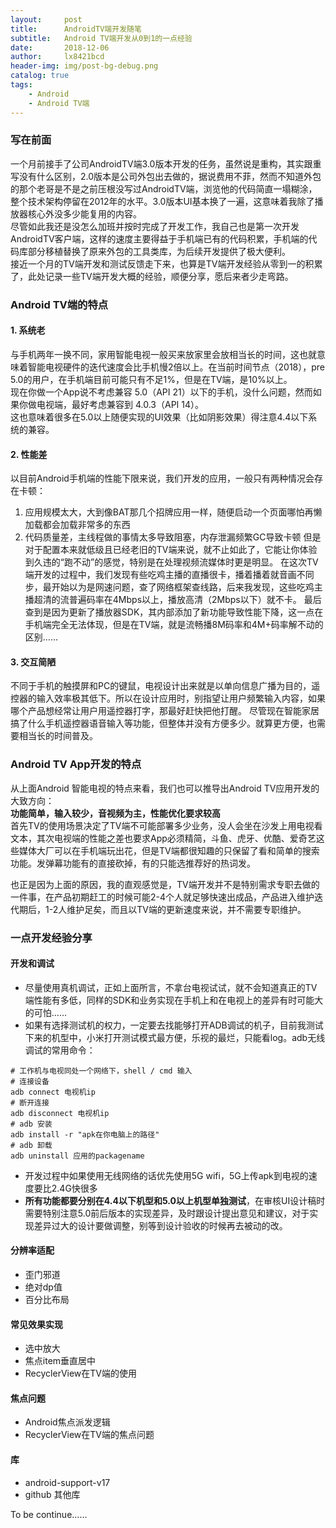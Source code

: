 ```yaml
---
layout:     post
title:      AndroidTV端开发随笔
subtitle:   Android TV端开发从0到1的一点经验
date:       2018-12-06
author:     lx8421bcd
header-img: img/post-bg-debug.png
catalog: true
tags:
    - Android
    - Android TV端
---
```

### 写在前面
一个月前接手了公司AndroidTV端3.0版本开发的任务，虽然说是重构，其实跟重写没有什么区别，2.0版本是公司外包出去做的，据说费用不菲，然而不知道外包的那个老哥是不是之前压根没写过AndroidTV端，浏览他的代码简直一塌糊涂，整个技术架构停留在2012年的水平。3.0版本UI基本换了一遍，这意味着我除了播放器核心外没多少能复用的内容。  
尽管如此我还是没怎么加班并按时完成了开发工作，我自己也是第一次开发AndroidTV客户端，这样的速度主要得益于手机端已有的代码积累，手机端的代码库部分移植替换了原来外包的工具类库，为后续开发提供了极大便利。  
接近一个月的TV端开发和测试反馈走下来，也算是TV端开发经验从零到一的积累了，此处记录一些TV端开发大概的经验，顺便分享，愿后来者少走弯路。  


### Android TV端的特点

#### 1. 系统老
与手机两年一换不同，家用智能电视一般买来放家里会放相当长的时间，这也就意味着智能电视硬件的迭代速度会比手机慢2倍以上。在当前时间节点（2018），pre 5.0的用户，在手机端目前可能只有不足1%，但是在TV端，是10%以上。  
现在你做一个App说不考虑兼容 5.0（API 21）以下的手机，没什么问题，然而如果你做电视端，最好考虑兼容到 4.0.3（API 14）。  
这也意味着很多在5.0以上随便实现的UI效果（比如阴影效果）得注意4.4以下系统的兼容。

#### 2. 性能差
以目前Android手机端的性能下限来说，我们开发的应用，一般只有两种情况会存在卡顿：
1. 应用规模太大，大到像BAT那几个招牌应用一样，随便启动一个页面哪怕再懒加载都会加载非常多的东西  
2. 代码质量差，主线程做的事情太多导致阻塞，内存泄漏频繁GC导致卡顿
但是对于配置本来就低级且已经老旧的TV端来说，就不止如此了，它能让你体验到久违的“跑不动”的感觉，特别是在处理视频流媒体时更是明显。
在这次TV端开发的过程中，我们发现有些吃鸡主播的直播很卡，播着播着就音画不同步，最开始以为是网速问题，查了网络框架查线路，后来我发现，这些吃鸡主播超清的流普遍码率在4Mbps以上，播放高清（2Mbps以下）就不卡。
最后查到是因为更新了播放器SDK，其内部添加了新功能导致性能下降，这一点在手机端完全无法体现，但是在TV端，就是流畅播8M码率和4M+码率解不动的区别……

#### 3. 交互简陋
不同于手机的触摸屏和PC的键鼠，电视设计出来就是以单向信息广播为目的，遥控器的输入效率极其低下。所以在设计应用时，别指望让用户频繁输入内容，如果哪个产品想经常让用户用遥控器打字，那最好赶快把他打醒。
尽管现在智能家居搞了什么手机遥控器语音输入等功能，但整体并没有方便多少。就算更方便，也需要相当长的时间普及。


### Android TV App开发的特点
从上面Android 智能电视的特点来看，我们也可以推导出Android TV应用开发的大致方向：  
__功能简单，输入较少，音视频为主，性能优化要求较高__  
首先TV的使用场景决定了TV端不可能部署多少业务，没人会坐在沙发上用电视看文本，其次电视端的性能之差也要求App必须精简，斗鱼、虎牙、优酷、爱奇艺这些媒体大厂可以在手机端玩出花，但是TV端都很知趣的只保留了看和简单的搜索功能。发弹幕功能有的直接砍掉，有的只能选推荐好的热词发。

也正是因为上面的原因，我的直观感觉是，TV端开发并不是特别需求专职去做的一件事，在产品初期赶工的时候可能2-4个人就足够快速出成品，产品进入维护迭代期后，1-2人维护足矣，而且以TV端的更新速度来说，并不需要专职维护。


### 一点开发经验分享

#### 开发和调试
* 尽量使用真机调试，正如上面所言，不拿台电视试试，就不会知道真正的TV端性能有多低，同样的SDK和业务实现在手机上和在电视上的差异有时可能大的可怕……
* 如果有选择测试机的权力，一定要去找能够打开ADB调试的机子，目前我测试下来的机型中，小米打开测试模式最方便，乐视的最烂，只能看log。adb无线调试的常用命令：
```shell
# 工作机与电视同处一个网络下，shell / cmd 输入
# 连接设备
adb connect 电视机ip
# 断开连接
adb disconnect 电视机ip
# adb 安装 
adb install -r "apk在你电脑上的路径"
# adb 卸载
adb uninstall 应用的packagename
```
* 开发过程中如果使用无线网络的话优先使用5G wifi，5G上传apk到电视的速度要比2.4G快很多
* __所有功能都要分别在4.4以下机型和5.0以上机型单独测试__，在审核UI设计稿时需要特别注意5.0前后版本的实现差异，及时跟设计提出意见和建议，对于实现差异过大的设计要做调整，别等到设计验收的时候再去被动的改。

#### 分辨率适配
* 歪门邪道
* 绝对dp值
* 百分比布局
#### 常见效果实现
* 选中放大
* 焦点item垂直居中
* RecyclerView在TV端的使用
#### 焦点问题
* Android焦点派发逻辑
* RecyclerView在TV端的焦点问题
#### 库
* android-support-v17
* github 其他库


To be continue......